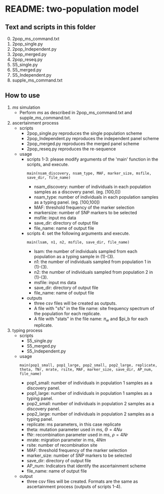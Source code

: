 # README: two-population model


## Text and scripts in this folder

0. 2pop_ms_command.txt
1. 2pop_single.py
2. 2pop_Independent.py
3. 2pop_merged.py
4. 2pop_reseq.py
5. S5_single.py
6. S5_merged.py
7. S5_Independent.py
8. supple_ms_command.txt

## How to use

1. *ms* simulation
   - Perform *ms* as described in 2pop_ms_command.txt and supple_ms_command.txt.
2. ascertainment process
   - scripts  
      - 2pop_single.py reproduces the single population scheme  
      - 2pop_Independent.py reproduces the independent panel scheme  
      - 2pop_merged.py reproduces the merged panel scheme  
      - 2pop_reseq.py reproduces the re-sequence
   - usage
      - scripts 1-3: please modify arguments of the 'main' function in the scripts, and execute.
        ```
        main(nsam_discovery, nsam_type, MAF, marker_size, msfile, save_dir, file_name)
        ```
        - nsam_discovery: number of individuals in each population samples as a discovery panel. (eg. [100,0])
        - nsam_type: number of individuals in each population samples as a typing panel. (eg. [100,100])
        - MAF: threshold frequency of the marker selection
        - markersize: number of SNP markers to be selected
        - msfile: input ms data
        - save_dir: directory of output file
        - file_name: name of output file
      - scripts 4: set the following arguments and execute.
        ```
        main(lsam, n1, n2, msfile, save_dir, file_name)
        ```
        - lsam: the number of individuals sampled from each population as a typing sample in (1)-(3).
        - n1: the number of individuals sampled from population 1 in (1)-(3).
        - n2: the number of individuals sampled from population 2 in (1)-(3).
        - msfile: input ms data
        - save_dir: directory of output file
        - file_name: name of output file
      - outputs
        - three csv files will be created as outputs.
        - A file with "sfs" in the file name: site frequency spectrum of the population for each replicate.
        - A file with "stats" in the file name: $\pi_w$ and $pi_b for each replicate.
3. typing process
   - scripts
      - S5_single.py  
      - S5_merged.py  
      - S5_Independent.py  
   - usage
        ```
        main(pop1_small, pop1_large, pop2_small, pop2_large, replicate, theta, fNr, mrate, rsite, MAF, marker_size, save_dir, AP_num, file_name)
        ```
        - pop1_small: number of individuals in population 1 samples as a discovery panel.
        - pop1_large: number of individuals in population 1 samples as a typing panel.
        - pop2_small: number of individuals in population 2 samples as a discovery panel.
        - pop2_large: number of individuals in population 2 samples as a typing panel.
        - replicate: ms parameters, in this case replicate
        - theta: mutation parameter used in ms, $\Theta=4Nu$
        - fNr: recombination parameter used in ms, $\rho = 4Nr$
        - mrate: migration parameter in ms, $4Nm$
        - rsite: number of recombination site
        - MAF: threshold frequency of the marker selection
        - marker_size: number of SNP markers to be selected
        - save_dir: directory of output file
        - AP_num: Indicators that identify the ascertainment scheme
        - file_name: name of output file
   - output
     - three csv files will be created. Formats are the same as ascertainment process (outputs of scripts 1-4).
